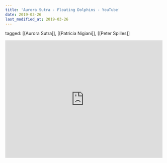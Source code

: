 ```yaml
---
title: 'Aurora Sutra - Floating Dolphins - YouTube'
date: 2019-03-26
last_modified_at: 2019-03-26
---
```

tagged: [[Aurora Sutra]], [[Patricia Nigiani]], [[Peter Spilles]]
<iframe allow="accelerometer; autoplay; clipboard-write; encrypted-media; gyroscope; picture-in-picture" allowfullscreen="" frameborder="0" height="375" id="youtube_iframe" src="https://www.youtube.com/embed/EWrN8jfYHKw?feature=oembed&amp;enablejsapi=1&amp;origin=https://safe.txmblr.com&amp;wmode=opaque" width="500"></iframe>